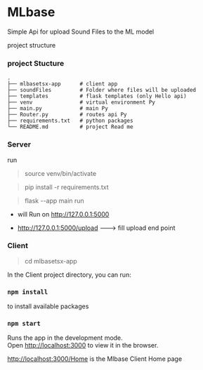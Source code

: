 # MLbase
Simple Api for upload Sound Files to the ML model

project structure


### project Stucture

    .
    ├── mlbasetsx-app      # client app
    ├── soundFiles         # Folder where files will be uploaded
    ├── templates          # flask templates (only Hello api)
    ├── venv               # virtual environment Py
    ├── main.py            # main Py
    ├── Router.py          # routes api Py
    ├── requirements.txt   # python packages
    └── README.md          # project Read me


### Server 

run 

> source venv/bin/activate

> pip install -r requirements.txt

> flask --app main run


* will Run on http://127.0.0.1:5000

* http://127.0.0.1:5000/upload
 ---> fill upload end point


### Client

> cd mlbasetsx-app

In the Client project directory, you can run:

### `npm install`

to install available packages

### `npm start`

Runs the app in the development mode.\
Open [http://localhost:3000](http://localhost:3000) to view it in the browser.


[http://localhost:3000/Home](http://localhost:3000/Home]) is the Mlbase Client Home page

